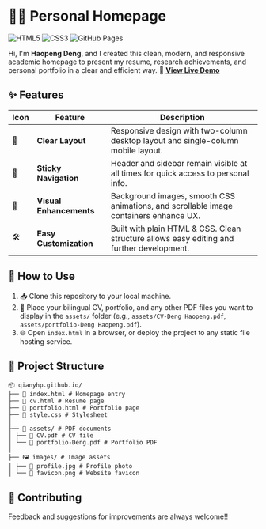 # 🧑‍🎓 Personal Homepage

![HTML5](https://img.shields.io/badge/HTML5-%23E34F26.svg?style=flat&logo=html5&logoColor=white)
![CSS3](https://img.shields.io/badge/CSS3-%231572B6.svg?style=flat&logo=css3&logoColor=white)
![GitHub Pages](https://img.shields.io/badge/Deployed-GitHub%20Pages-blue?logo=github)

Hi, I'm **Haopeng Deng**, and I created this clean, modern, and responsive academic homepage to present my resume, research achievements, and personal portfolio in a clear and efficient way.
📎 **[View Live Demo](https://qianyhp.github.io/)**  

## ✨ Features

| Icon | Feature              | Description                                                                 |
|------|----------------------|-----------------------------------------------------------------------------|
| 🧱   | **Clear Layout**      | Responsive design with two-column desktop layout and single-column mobile layout. |
| 📌   | **Sticky Navigation** | Header and sidebar remain visible at all times for quick access to personal info. |
| 🎨   | **Visual Enhancements** | Background images, smooth CSS animations, and scrollable image containers enhance UX. |
| 🛠️   | **Easy Customization** | Built with plain HTML & CSS. Clean structure allows easy editing and further development. |


## 🚀 How to Use

1. 📥 Clone this repository to your local machine.  
2. 📄 Place your bilingual CV, portfolio, and any other PDF files you want to display in the `assets/` folder (e.g., `assets/CV-Deng Haopeng.pdf`, `assets/portfolio-Deng Haopeng.pdf`).  
3. 🌐 Open `index.html` in a browser, or deploy the project to any static file hosting service.

## 📁 Project Structure

```
📦 qianyhp.github.io/
├── 📄 index.html # Homepage entry
├── 📄 cv.html # Resume page
├── 📄 portfolio.html # Portfolio page
├── 🎨 style.css # Stylesheet
│
├── 📁 assets/ # PDF documents
│ ├── 📄 CV.pdf # CV file
│ └── 📄 portfolio-Deng.pdf # Portfolio PDF
│
├── 🖼️ images/ # Image assets
│ ├── 👤 profile.jpg # Profile photo
│ └── 🌟 favicon.png # Website favicon
```

## 🤝 Contributing

Feedback and suggestions for improvements are always welcome!!


